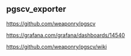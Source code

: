 pgscv_exporter
---

https://github.com/weaponry/pgscv

https://grafana.com/grafana/dashboards/14540

https://github.com/weaponry/pgscv/wiki
